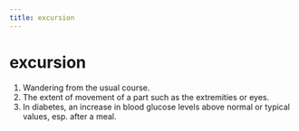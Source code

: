 ```yaml
---
title: excursion
---
```

# excursion

1. Wandering from the usual course.
2. The extent of movement of a part such as the extremities or eyes.
3. In diabetes, an increase in blood glucose levels above normal or typical values, esp. after a meal.
